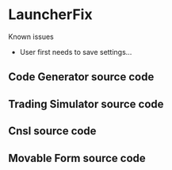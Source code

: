 # LauncherFix
Known issues
- User first needs to save settings...

Code Generator source code
-

Trading Simulator source code
-

Cnsl source code
-


Movable Form source code
-
